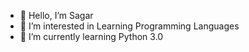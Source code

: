 - 👋 Hello, I’m Sagar
- 👀 I’m interested in Learning Programming Languages
- 🌱 I’m currently learning Python 3.0

<!---
IamBlitzy/IamBlitzy is a ✨ special ✨ repository because its `README.md` (this file) appears on your GitHub profile.
You can click the Preview link to take a look at your changes.
--->
